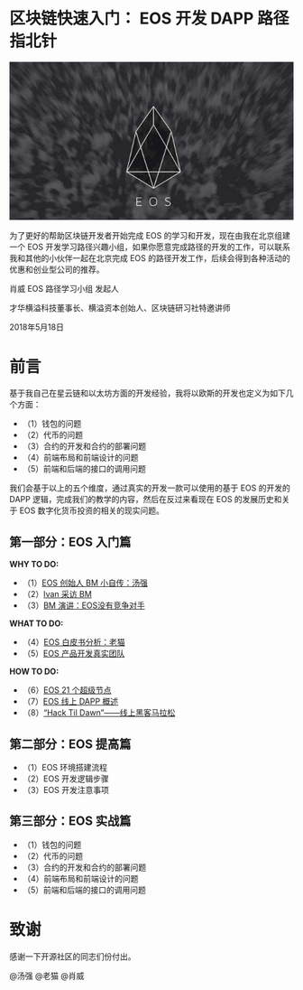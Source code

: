 # 区块链快速入门： EOS 开发 DAPP 路径 指北针

![image](image/eos.jpg)

为了更好的帮助区块链开发者开始完成 EOS 的学习和开发，现在由我在北京组建一个 EOS 开发学习路径兴趣小组，如果你愿意完成路径的开发的工作，可以联系我和其他的小伙伴一起在北京完成 EOS 的路径开发工作，后续会得到各种活动的优惠和创业型公司的推荐。

肖威 EOS 路径学习小组 发起人

才华横溢科技董事长、横溢资本创始人、区块链研习社特邀讲师

2018年5月18日

# 前言

基于我自己在星云链和以太坊方面的开发经验，我将以欧斯的开发也定义为如下几个方面：

- （1）钱包的问题
- （2）代币的问题
- （3）合约的开发和合约的部署问题
- （4）前端布局和前端设计的问题
- （5）前端和后端的接口的调用问题

我们会基于以上的五个维度，通过真实的开发一款可以使用的基于 EOS 的开发的 DAPP 逻辑，完成我们的教学的内容，然后在反过来看现在 EOS 的发展历史和关于 EOS 数字化货币投资的相关的现实问题。

## 第一部分：EOS 入门篇

**WHY TO DO:**
- （1）[EOS 创始人 BM 小自传：汤强](chapters/rumenpian/1.md)
- （2）[Ivan 采访 BM](chapters/rumenpian/7.md)
- （3）[BM 演讲：EOS没有竞争对手](chapters/rumenpian/8.md)

**WHAT TO DO:**
- （4）[EOS 白皮书分析：老猫](chapters/rumenpian/2.md)
- （5）[EOS 产品开发真实团队](chapters/rumenpian/5.md)

**HOW TO DO:**
- （6）[EOS 21 个超级节点](chapters/rumenpian/3.md)
- （7）[EOS 线上 DAPP 概述](chapters/rumenpian/4.md)
- （8）[“Hack Til Dawn”——线上黑客马拉松](chapters/rumenpian/6.md)


## 第二部分：EOS 提高篇
- （1）EOS 环境搭建流程
- （2）EOS 开发逻辑步骤
- （3）EOS 开发注意事项

## 第三部分：EOS 实战篇
- （1）钱包的问题
- （2）代币的问题
- （3）合约的开发和合约的部署问题
- （4）前端布局和前端设计的问题
- （5）前端和后端的接口的调用问题


# 致谢
感谢一下开源社区的同志们份付出。

 @汤强 @老猫 @肖威
